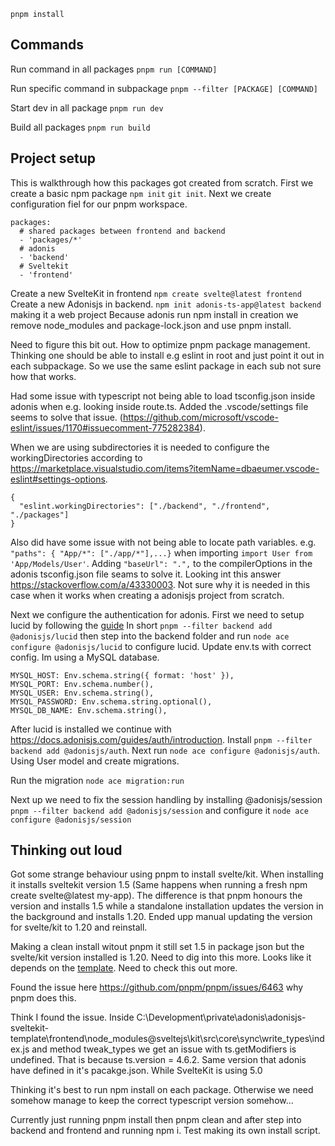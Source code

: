 

`pnpm install`


## Commands

Run command in all packages
`pnpm run [COMMAND]`

Run specific command in subpackage
`pnpm --filter [PACKAGE] [COMMAND]`

Start dev in all package
`pnpm run dev`

Build all packages
`pnpm run build`


## Project setup

This is walkthrough how this packages got created from scratch.
First we create a basic npm package `npm init` `git init`. 
Next we create configuration fiel for our pnpm workspace.

```
packages:
  # shared packages between frontend and backend
  - 'packages/*'
  # adonis
  - 'backend'
  # Sveltekit
  - 'frontend'

```

Create a new SvelteKit in frontend `npm create svelte@latest frontend`
Create a new Adonisjs in backend. `npm init adonis-ts-app@latest backend` making it a web project
Because adonis run npm install in creation we remove node_modules and package-lock.json and use pnpm install.

Need to figure this bit out. How to optimize pnpm package management. Thinking one should be able to install e.g eslint in root and just point it out in each subpackage. So we use the same eslint package in each sub not sure how that works.

Had some issue with typescript not being able to load tsconfig.json inside adonis when e.g. looking inside route.ts. 
Added the .vscode/settings file seems to solve that issue. (https://github.com/microsoft/vscode-eslint/issues/1170#issuecomment-775282384).

When we are using subdirectories it is needed to configure the workingDirectories according to https://marketplace.visualstudio.com/items?itemName=dbaeumer.vscode-eslint#settings-options.

```
{
  "eslint.workingDirectories": ["./backend", "./frontend", "./packages"]
}
```

Also did have some issue with not being able to locate path variables. e.g. `"paths": { "App/*": ["./app/*"],...}` when importing `import User from 'App/Models/User'`. Adding `"baseUrl": ".",` to the compilerOptions in the adonis tsconfig.json file seams to solve it. Looking int this answer https://stackoverflow.com/a/43330003. Not sure why it is needed in this case when it works when creating a adonisjs project from scratch.

Next we configure the authentication for adonis. First we need to setup lucid by following the [guide](https://docs.adonisjs.com/guides/database/introduction) In short `pnpm --filter backend add @adonisjs/lucid` then step into the backend folder and run `node ace configure @adonisjs/lucid` to configure lucid. Update env.ts with correct config. Im using a MySQL database.

```
MYSQL_HOST: Env.schema.string({ format: 'host' }),
MYSQL_PORT: Env.schema.number(),
MYSQL_USER: Env.schema.string(),
MYSQL_PASSWORD: Env.schema.string.optional(),
MYSQL_DB_NAME: Env.schema.string(),
```

After lucid is installed we continue with https://docs.adonisjs.com/guides/auth/introduction. Install `pnpm --filter backend add @adonisjs/auth`. Next run `node ace configure @adonisjs/auth`. Using User model and create migrations.

Run the migration `node ace migration:run`

Next up we need to fix the session handling by installing @adonisjs/session `pnpm --filter backend add @adonisjs/session` and configure it `node ace configure @adonisjs/session`


## Thinking out loud

Got some strange behaviour using pnpm to install svelte/kit. When installing it installs sveltekit version 1.5 (Same happens when running a fresh npm create svelte@latest my-app). The difference is that pnpm honours the version and installs 1.5 while a standalone installation updates the version in the background and installs 1.20. Ended upp manual updating the version for svelte/kit to 1.20 and reinstall. 

Making a clean install witout pnpm it still set 1.5 in package json but the svelte/kit version installed is 1.20. Need to dig into this more. Looks like it depends on the [template](https://github.com/sveltejs/kit/blob/master/packages/create-svelte/templates/default/package.template.json). Need to check this out more. 

Found the issue here https://github.com/pnpm/pnpm/issues/6463 why pnpm does this.


Think I found the issue. Inside C:\Development\private\adonis\adonisjs-sveltekit-template\frontend\node_modules\@sveltejs\kit\src\core\sync\write_types\index.js and method tweak_types we get an issue with ts.getModifiers is undefined. That is because ts.version = 4.6.2. Same version that adonis have defined in it's pacakge.json. While SvelteKit is using 5.0

Thinking it's best to run npm install on each package. Otherwise we need somehow manage to keep the correct typescript version somehow...

Currently just running pnpm install then pnpm clean and after step into backend and frontend and running npm i. Test making its own install script.